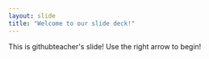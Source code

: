 ```yaml
---
layout: slide
title: "Welcome to our slide deck!"
---
```

This is githubteacher's slide!
Use the right arrow to begin!
